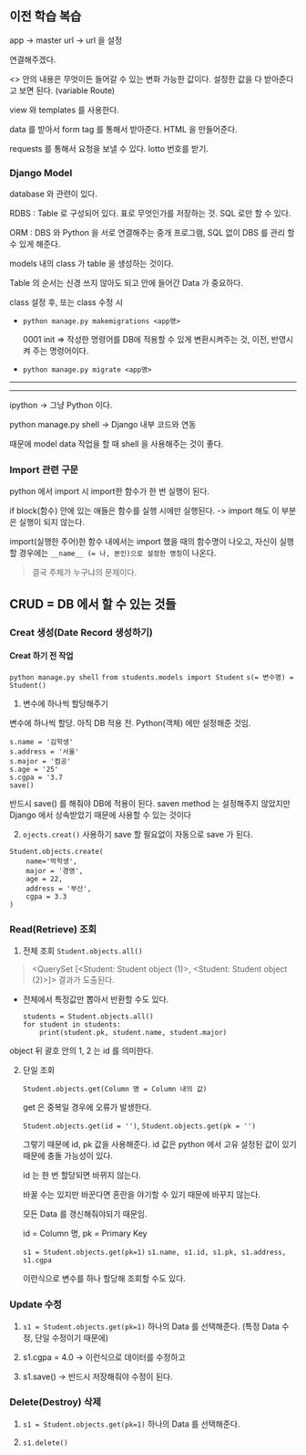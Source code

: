## 이전 학습 복습

app -> master url -> url 을 설정

연결해주겠다. 

<> 안의 내용은 무엇이든 들어갈 수 있는 변화 가능한 값이다. 설정한 값을 다 받아준다고 보면 된다. (variable Route)

view 와 templates 를 사용한다.

data 를 받아서 form tag 를 통해서 받아준다. HTML 을 만들어준다.

requests 를 통해서 요청을 보낼 수 있다. lotto 번호를 받기.

### Django Model

database 와 관련이 있다.

RDBS : Table 로 구성되어 있다. 표로 무엇인가를 저장하는 것. SQL 로만 할 수 있다.

ORM : DBS 와 Python 을 서로 연결해주는 중개 프로그램, SQL 없이 DBS 를 관리 할 수 있게 해준다.

models 내의 class 가 table 을 생성하는 것이다. 

Table 의 순서는 신경 쓰지 않아도 되고 안에 들어간 Data 가 중요하다.

class 설정 후, 또는 class 수정 시

- `python manage.py makemigrations <app명> `

    0001 init => 작성한 명령어를 DB에 적용할 수 있게 변환시켜주는 것, 이전, 반영시켜 주는 명령어이다.

- `python manage.py migrate <app명>`

---------------------------------------------------------------------------
---------------------------------------------------------------------------

ipython -> 그냥 Python 이다.

python manage.py shell -> Django 내부 코드와 연동

때문에 model data 작업을 할 때 shell 을 사용해주는 것이 좋다.

### Import 관련 구문

python 에서 import 시 import한 함수가 한 번 실행이 된다.

if block(함수) 안에 있는 애들은 함수를 실행 시에만 실행된다. -> import 해도 이 부분은 실행이 되지 않는다.

import(실행한 주어)한 함수 내에서는 import 했을 때의 함수명이 나오고, 자신이 실행할 경우에는 `__name__ (= 나, 본인)으로 설정한 명칭`이 나온다.

> 결국 주체가 누구냐의 문제이다.


## CRUD = DB 에서 할 수 있는 것들

### Creat 생성(Date Record 생성하기)

#### Creat 하기 전 작업

`python manage.py shell`
`from students.models import Student`
`s(= 변수명) = Student()` 

1. 변수에 하나씩 할당해주기

변수에 하나씩 할당. 아직 DB 적용 전. Python(객체) 에만 설정해준 것임.

```
s.name = '김학생'
s.address = '서울'
s.major = '컴공'
s.age = '25'
s.cgpa = '3.7
save()
```

반드시 save() 를 해줘야 DB에 적용이 된다.
    saven method 는 설정해주지 않았지만 Django 에서 상속받았기 때문에 사용할 수 있는 것이다    

2. `ojects.creat()` 사용하기
    save 할 필요없이 자동으로 save 가 된다.
```
Student.objects.create(
    name='박학생',
    major = '경영',
    age = 22,
    address = '부산',
    cgpa = 3.3
)
```

### Read(Retrieve) 조회

1. 전체 조회
    `Student.objects.all()`
> <QuerySet [<Student: Student object (1)>, <Student: Student object (2)>]> 결과가 도출된다.
 
- 전체에서 특정값만 뽑아서 반환할 수도 있다.

    ```
    students = Student.objects.all()
    for student in students:
        print(student.pk, student.name, student.major)  
    ```

object 뒤 괄호 안의 1, 2 는 id 를 의미한다.

2. 단일 조회

    `Student.objects.get(Column 명 = Column 내의 값)`

    get 은 중복일 경우에 오류가 발생한다.

    `Student.objects.get(id = '')`, `Student.objects.get(pk = '')`

     그렇기 때문에 id, pk 값을 사용해준다. id 값은 python 에서 고유 설정된 값이 있기 때문에 충돌 가능성이 있다. 

     id 는 한 번 할당되면 바뀌지 않는다. 

     바꿀 수는 있지만 바꾼다면 혼란을 야기할 수 있기 때문에 바꾸지 않는다. 
     
     모든 Data 를 갱신해줘야되기 때문임.

     id = Column 명, pk = Primary Key

    `s1 = Student.objects.get(pk=1)` 
    `s1.name, s1.id, s1.pk, s1.address, s1.cgpa` 
    
    이런식으로 변수를 하나 할당해 조회할 수도 있다.

### Update 수정

1. `s1 = Student.objects.get(pk=1)` 하나의 Data 를 선택해준다. (특정 Data 수정, 단일 수정이기 때문에)

2. s1.cgpa = 4.0 -> 이런식으로 데이터를 수정하고

3. s1.save() -> 반드시 저장해줘야 수정이 된다.


### Delete(Destroy) 삭제

1.  `s1 = Student.objects.get(pk=1)` 하나의 Data 를 선택해준다.

2.  `s1.delete()`
